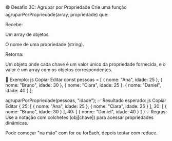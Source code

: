 🟣 Desafio 3C: Agrupar por Propriedade
Crie uma função agruparPorPropriedade(array, propriedade) que:

Recebe:

Um array de objetos.

O nome de uma propriedade (string).

Retorna:

Um objeto onde cada chave é um valor único da propriedade fornecida, e o valor é um array com os objetos correspondentes.

🎯 Exemplo:
js
Copiar
Editar
const pessoas = [
  { nome: "Ana", idade: 25 },
  { nome: "Bruno", idade: 30 },
  { nome: "Clara", idade: 25 },
  { nome: "Daniel", idade: 40 }
];

agruparPorPropriedade(pessoas, "idade");
✅ Resultado esperado:
js
Copiar
Editar
{
  25: [
    { nome: "Ana", idade: 25 },
    { nome: "Clara", idade: 25 }
  ],
  30: [
    { nome: "Bruno", idade: 30 }
  ],
  40: [
    { nome: "Daniel", idade: 40 }
  ]
}
💡 Regras:
Use a notação com colchetes (obj[chave]) para acessar propriedades dinâmicas.

Pode começar "na mão" com for ou forEach, depois tentar com reduce.
